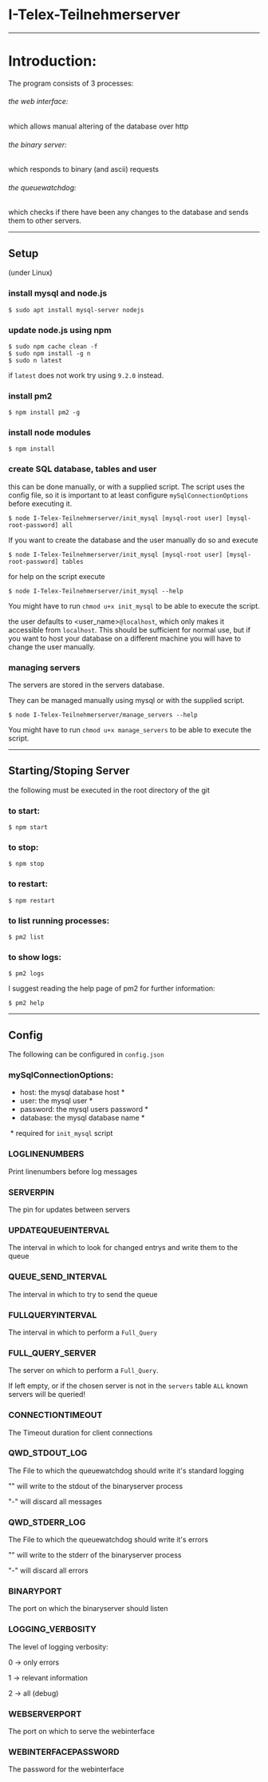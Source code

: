 # I-Telex-Teilnehmerserver
---
# Introduction:

The program consists of 3 processes:
###### the web interface:

which allows manual altering of the database over http
###### the binary server:
which responds to binary (and ascii) requests
###### the queuewatchdog:
which checks if there have been any changes to the database and sends them to other servers.

---
## Setup
(under Linux)

### install mysql and node.js
```
$ sudo apt install mysql-server nodejs
```
### update node.js using npm
```
$ sudo npm cache clean -f
$ sudo npm install -g n
$ sudo n latest
```
if `latest` does not work try using `9.2.0` instead.
### install pm2
```
$ npm install pm2 -g
```

### install node modules
```
$ npm install
```
### create SQL database, tables and user
this can be done manually, or with a supplied script.
The script uses the config file, so it is important to at least configure `mySqlConnectionOptions` before executing it.

```
$ node I-Telex-Teilnehmerserver/init_mysql [mysql-root user] [mysql-root-password] all
```
If you want to create the database and the user manually do so and execute
```
$ node I-Telex-Teilnehmerserver/init_mysql [mysql-root user] [mysql-root-password] tables
```
for help on the script execute

```
$ node I-Telex-Teilnehmerserver/init_mysql --help
```
You might have to run ```chmod u+x init_mysql``` to be able to execute the script.

the user defaults to <user_name>`@localhost`, which only makes it accessible from `localhost`. This should be sufficient for normal use, but if you want to host your database on a different machine you will have to change the user manually.

### managing servers

The servers are stored in the servers database.

They can be managed manually using mysql or with the supplied script.
```
$ node I-Telex-Teilnehmerserver/manage_servers --help
```
You might have to run ```chmod u+x manage_servers``` to be able to execute the script.

---
## Starting/Stoping Server
the following must be executed in the root directory of the git
### to start:
```
$ npm start
```

### to stop:
```
$ npm stop
```

### to restart:
```
$ npm restart
```
### to list running processes:
```
$ pm2 list
```

### to show logs:
```
$ pm2 logs
```
I suggest reading the help page of pm2 for further information:
```
$ pm2 help
```

---
## Config

The following can be configured in `config.json`

### mySqlConnectionOptions:
  - host: the mysql database host \*
  - user: the mysql user \*
  - password: the mysql users password \*
  - database: the mysql database name \*

  \* required for `init_mysql` script
### LOGLINENUMBERS

Print linenumbers before log messages

### SERVERPIN

  The pin for updates between servers
### UPDATEQUEUEINTERVAL
  The interval in which to look for changed entrys and write them to the queue
### QUEUE_SEND_INTERVAL
  The interval in which to try to send the queue
### FULLQUERYINTERVAL
  The interval in which to perform a `Full_Query`
### FULL_QUERY_SERVER
  The server on which to perform a `Full_Query`.


  If left empty, or if the chosen server is not in the `servers` table `ALL` known servers will be queried!
### CONNECTIONTIMEOUT
  The Timeout duration for client connections
### QWD_STDOUT_LOG
  The File to which the queuewatchdog should write it's standard logging

  "" will write to the stdout of the binaryserver process

  "\-" will discard all messages
### QWD_STDERR_LOG
  The File to which the queuewatchdog should write it's errors

  "" will write to the stderr of the binaryserver process

  "\-" will discard all errors
### BINARYPORT
  The port on which the binaryserver should listen
### LOGGING_VERBOSITY
  The level of logging verbosity:

  0 -> only errors

  1 -> relevant information

  2 -> all (debug)
### WEBSERVERPORT
  The port on which to serve the webinterface
### WEBINTERFACEPASSWORD
  The password for the webinterface
